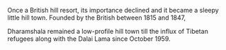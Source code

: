 Once a British hill resort, its importance declined and it became a sleepy little hill town. Founded by the British between 1815 and 1847,

 Dharamshala remained a low-profile hill town till the influx of Tibetan refugees along with the Dalai Lama since October 1959.